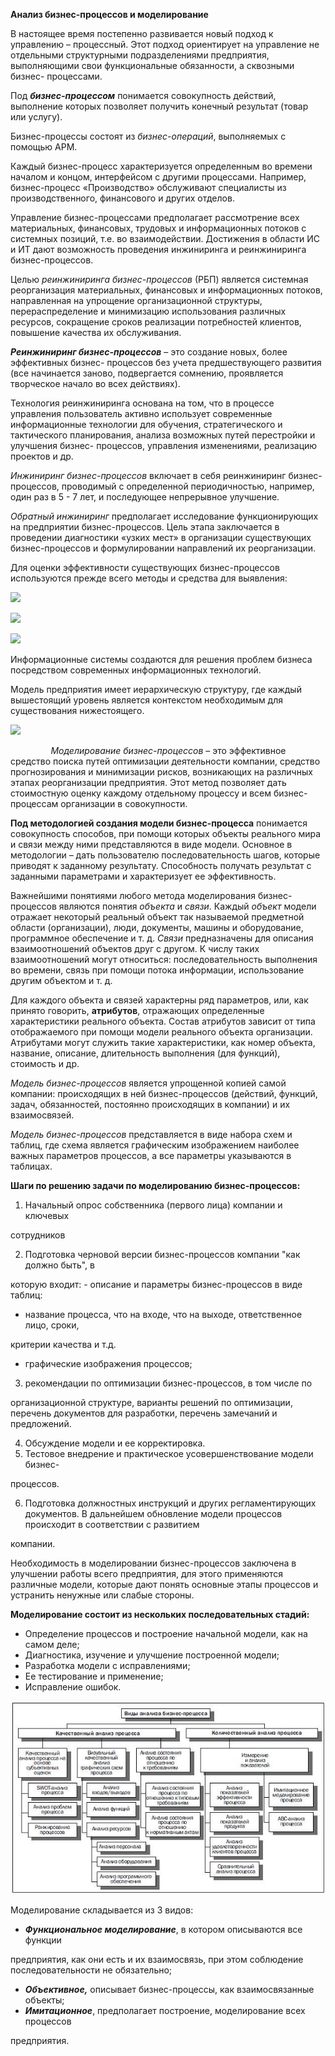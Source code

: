 ﻿**Анализ бизнес-процессов и моделирование** 

В настоящее время постепенно развивается новый подход к управлению – процессный. Этот  подход  ориентирует  на  управление  не  отдельными  структурными  подразделениями предприятия,  выполняющими  свои  функциональные  обязанности,  а  сквозными  бизнес- процессами. 

Под  ***бизнес-процессом***  понимается  совокупность  действий,  выполнение  которых позволяет получить конечный результат (товар или услугу). 

Бизнес-процессы состоят из *бизнес-операций*, выполняемых с помощью АРМ. 

Каждый бизнес-процесс характеризуется определенным во времени началом и концом, интерфейсом с другими процессами. Например, бизнес-процесс «Производство» обслуживают специалисты из производственного, финансового и других отделов. 

Управление  бизнес-процессами  предполагает  рассмотрение  всех  материальных, финансовых,  трудовых  и  информационных  потоков  с  системных  позиций,  т.е.  во взаимодействии. Достижения в области ИС и ИТ дают возможность проведения инжиниринга и реинжиниринга бизнес-процессов. 

Целью  *реинжиниринга  бизнес-процессов*  (РБП)  является  системная  реорганизация материальных,  финансовых  и  информационных  потоков,  направленная  на  упрощение организационной  структуры,  перераспределение  и  минимизацию  использования  различных ресурсов,  сокращение  сроков  реализации  потребностей  клиентов,  повышение  качества  их обслуживания. 

***Реинжиниринг  бизнес-процессов***  –  это  создание  новых,  более  эффективных  бизнес- процессов  без  учета  предшествующего  развития  (все  начинается  заново,  подвергается сомнению, проявляется творческое начало во всех действиях). 

Технология реинжиниринга основана на том, что в процессе управления пользователь активно использует современные информационные технологии для обучения, стратегического и  тактического  планирования,  анализа  возможных  путей  перестройки  и  улучшения  бизнес- процессов, управления изменениями, реализацию проектов и др. 

*Инжиниринг  бизнес-процессов*  включает  в  себя  реинжиниринг  бизнес-процессов, проводимый с определенной периодичностью, например, один раз в 5 - 7 лет, и последующее непрерывное улучшение. 

*Обратный инжиниринг* предполагает исследование функционирующих на предприятии бизнес-процессов.  Цель  этапа  заключается  в  проведении  диагностики  «узких  мест»  в организации  существующих  бизнес-процессов  и  формулировании  направлений  их реорганизации.  

Для  оценки  эффективности  существующих  бизнес-процессов  используются  прежде всего методы и средства для выявления: 

![](Пикча1.png)

![](Пикча2.png)

![](Пикча3.png)

Информационные  системы  создаются  для  решения  проблем  бизнеса  посредством современных информационных технологий. 

Модель  предприятия  имеет  иерархическую  структуру,  где  каждый  вышестоящий уровень является контекстом необходимым для существования нижестоящего. 

![](Пикча4.png)

`         `*Моделирование бизнес-процессов* – это эффективное средство поиска путей оптимизации деятельности компании, средство прогнозирования и минимизации рисков, возникающих на различных этапах реорганизации предприятия. Этот метод позволяет дать стоимостную оценку каждому  отдельному  процессу  и  всем  бизнес-процессам  организации  в  совокупности.  

**Под  методологией  создания  модели  бизнес-процесса**  понимается  совокупность способов, при помощи которых объекты реального мира и связи между ними представляются в виде модели. Основное в методологии – дать пользователю последовательность шагов, которые приводят к заданному результату. Способность получать результат с заданными параметрами и характеризует ее эффективность. 

Важнейшими  понятиями  любого  метода  моделирования  бизнес-процессов  являются понятия *объекта* и *связи*. Каждый *объект* модели отражает некоторый реальный объект так называемой предметной области (организации), люди, документы,  машины и оборудование, программное  обеспечение  и  т.  д.  *Связи*  предназначены  для  описания  взаимоотношений объектов  друг  с  другом.  К  числу  таких  взаимоотношений  могут  относиться: последовательность  выполнения  во  времени,  связь  при  помощи  потока  информации, использование другим объектом и т. д.  

Для каждого объекта и связей характерны ряд параметров, или, как принято говорить, **атрибутов**, отражающих определенные характеристики реального объекта. Состав атрибутов зависит  от  типа  отображаемого  при  помощи  модели  реального  объекта  организации. Атрибутами  могут  служить  такие  характеристики,  как  номер  объекта,  название,  описание, длительность выполнения (для функций), стоимость и др.  

*Модель бизнес-процессов* является упрощенной копией самой компании: происходящих в ней бизнес-процессов (действий, функций, задач, обязанностей, постоянно происходящих в компании) и их взаимосвязей. 

*Модель  бизнес-процессов*  представляется  в  виде  набора  схем  и  таблиц,  где  схема является графическим изображением наиболее важных параметров процессов, а все параметры указываются в таблицах.  

**Шаги по решению задачи по моделированию бизнес-процессов:**  

1. Начальный  опрос  собственника  (первого  лица)  компании  и  ключевых 

сотрудников  

2. Подготовка черновой версии бизнес-процессов компании "как должно быть", в 

которую входит: - описание и параметры бизнес-процессов в виде таблиц:  

- название  процесса,  что  на  входе,  что  на  выходе,  ответственное  лицо,  сроки, 

критерии качества и т.д.  

- графические изображения процессов;  
3. рекомендации  по  оптимизации  бизнес-процессов,  в  том  числе  по 

организационной  структуре,  варианты  решений  по  оптимизации,  перечень  документов  для разработки, перечень замечаний и предложений.  

4. Обсуждение модели и ее корректировка.  
4. Тестовое  внедрение  и  практическое  усовершенствование  модели  бизнес-

процессов.  

6. Подготовка должностных инструкций и других регламентирующих документов. В дальнейшем обновление модели процессов происходит в соответствии с развитием 

компании. 

Необходимость  в  моделировании бизнес-процессов заключена  в  улучшении  работы всего предприятия, для этого применяются различные модели, которые дают понять основные этапы процессов и устранить ненужные или слабые стороны. 

**Моделирование состоит из нескольких последовательных стадий:** 

- Определение процессов и построение начальной модели, как на самом деле; 
- Диагностика, изучение и улучшение построенной модели; 
- Разработка модели с исправлениями; 
- Ее тестирование и применение; 
- Исправление ошибок. 

![](Пикча5.jpeg)

Моделирование складывается из 3 видов: 

- ***Функциональное  моделирование***,  в  котором  описываются  все  функции 

предприятия,  как  они  есть  и  их  взаимосвязь,  при  этом  соблюдение  последовательности  не обязательно; 

- ***Объективное,*** описывает бизнес-процессы, как взаимосвязанные объекты; 
- ***Имитационное***,  предполагает  построение,  моделирование  всех  процессов 

предприятия.
